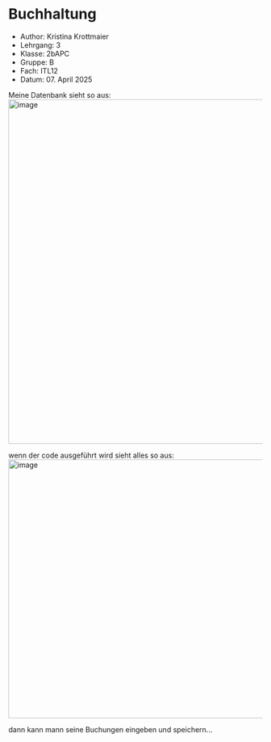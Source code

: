 # Buchhaltung

- Author: Kristina Krottmaier
- Lehrgang: 3
- Klasse: 2bAPC
- Gruppe: B
- Fach: ITL12
- Datum: 07. April 2025

Meine Datenbank sieht so aus:
<img width="682" alt="image" src="https://github.com/user-attachments/assets/431beebd-00be-4aaa-9178-107a3843fa04" />

wenn der code ausgeführt wird sieht alles so aus:
<img width="512" alt="image" src="https://github.com/user-attachments/assets/0e297c9d-e57d-4b80-b006-40528974ee50" />

dann kann mann seine Buchungen eingeben und speichern...
